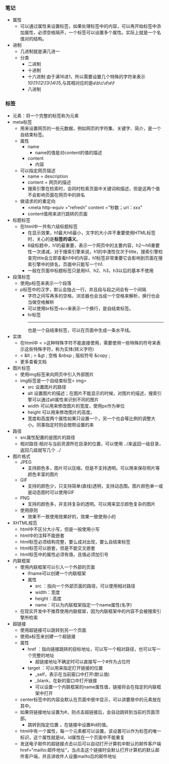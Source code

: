 ### 笔记

* 属性
  * 可以通过属性来设置标签，如果处理标签中的内容，可以再开始标签中添加属性，必须空格隔开，一个标签可以设置多个属性。实际上就是一个名值对的结构。
* 进制
  * 几进制就是满几进一
  * 分类
    * 二进制     
    * 十进制
    * 十六进制  由于满16进1，所以需要设置几个特殊的字符来表示10\11\12\13\14\15,与其相对应的是a\b\c\d\e\f
    * 八进制

### 标签

* 元素：将一个完整的标签称为元素
* meta标签
  * 用来设置网页的一些元数据，例如网页的字符集、关键字、简介，是一个自结束标签。 
  * 属性
    * name
      * name的值是对content的值的描述
    * content
      * 内容
  * 可以指定网页描述
    * name = description
    * content = 网页的描述
    * 搜索引擎在检索时，会同时检索页面中关键词和描述，但是这两个值不会影响页面在网页中的排名
  * 做请求的的重定向
    * <meta http-equiv ="refresh" content ="秒数；url：xxx"
    * content值用来进行跳转的页面
* 标题标签
  * 在html中一共有六级标题标签
    * 在显示效果，h1最大h6最小，文字的大小并不重要使用HTML标签时，关心的是**标签的语义**。
    * 6级标题中，h1的最重要，表示一个网页中的主要内容，h2～h6重要性一次递减，对于搜索引擎来说，h1的中澳性仅次于title，搜索引擎检查完title会立即查看h1中的内容，h1标签非常重要它会影响到页面在搜索引擎中的排名，页面中只能写一个h1.
    * 一般在页面中标题标签只是用h1、h2、h3，h3以后的基本不使用
* 段落标签
  * 使用p标签来表示一个段落
  * p标签中的汉字，默认会独占一行，并且段与段之间会有一个间隔
    * 字符之间写再多的空格，浏览器也会当成一个空格来解析，换行也会当做空格解析
    * 可以使用br标签`<br>`来表示一个换行，是自结束标签。
    * hr标签<hr>也是一个自结束标签，可以在页面中生成一条水平线。
* 实体
  * 在html中 <  >这种特殊字符不能直接使用，需要使用一些特殊的符号来表示这些特殊字符，称为实体(转义字符)
  * <    &lt   ;  >   &gt    ;    空格    &nbsp  ;  版权符号  &copy  ;
  * 更多查看文档
* 图片标签
  * 使用img标签来向网页中引入外部图片
  * img标签是一个自结束标签< img>
    * src  设置图片的路径
    * alt   设置图片的描述；在图片不能显示的时候，对图片的描述，搜索引擎可以通过alt属性来识别不同的图片
    * width  可以用来修改图片的宽度，使用px作为单位
    * height 可以用来修改图片的高度。
    * 宽度和高度两个属性如果只设置一个，另一个也会等比例的调整大小。同事指定时则会按照设置的来
* 路径
  * src属性配置的是图片的路径
  * 相对路径:相对与当前资源所在目录的位置，可以使用 ../来返回一级目录，返回几级就写几个 ../
* 图片格式
  * JPEG
    * 支持颜色多，图片可以压缩，但是不支持透明。可以用来保存照片等颜色丰富的图片
  * GIF
    * 支持的颜色少，只支持简单(直线)透明，支持动态图。图片颜色单一或是动态图时可以使用GIF
  * PNG
    * 支持的颜色多，并支持复杂的透明。可以用来显示颜色复杂的图片
  * 使用原则
    * 效果不一致使用效果好的，效果一致使用小的
* XHTML规范
  * html中不区分大小写，但是一般使用小写
  * html中的注释不能嵌套
  * html标签必须结构完整，要么成对出现，要么自结束标签
  * html标签可以嵌套，但是不能交叉嵌套
  * html标签中的属性必须有值，且值必须加引号
* 内联框架
  * 使用内联框架可以引入一个外部的页面
    * ifname可以创建一个内联框架
    * 属性
      * src  ：指向一个外部页面的路径，可以使用相对路径
      * width：宽度
      * height：高度
      * name：可以为内联框架指定一个name属性(名字)
  * 在现实开发中不推荐使用内联框架，因为内联框架中的内容不会被搜索引擎所检索
* 超链接
  * 使用超链接可以跳转到另一个页面
  * 使用a标签来创建一个超链接
  * 属性
    * href ：指向链接跳转的目标地址，可以写一个相对路径，也可以写一个完整的地址
      * 超链接地址不确定时可以直接写一个#作为占位符
    * target ：可以用来指定打开链接的位置
      * _self，表示在当前窗口中打开(默认值)
      * _blank，在新的窗口中打开链接
      * 可以设置一个内联框架的name属性值，链接将会在指定的内联框架中打开
  * center标签中的内容会默认在页面中居中显示，可以讲要居中的元素放在其中。
  * 如果将链接地址设置为#，则点击超链接后，会自动跳转到当前的页面顶部。
    * 跳转到指定位置 ，在链接中设置#id的值。
  * html中有一个属性，每一个元素都可以设置，该设置可以作为标签的唯一标识，这个属性就是id，id属性在一个页面中不能重复
  * 发送电子邮件的超链接点击以后可以自动打开计算机中默认的邮件客户端href="mailto:邮件地址"，当点击这个链接时会默认打开计算机的默认邮件客户端，并且讲收件人设置mailto后的邮件地址

